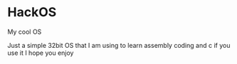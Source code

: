 # HackOS
My cool OS

Just a simple 32bit OS that I am using to learn assembly coding and c 
if you use it I hope you enjoy 
